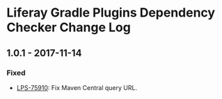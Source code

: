 # Liferay Gradle Plugins Dependency Checker Change Log

## 1.0.1 - 2017-11-14

### Fixed
- [LPS-75910]: Fix Maven Central query URL.

[LPS-75910]: https://issues.liferay.com/browse/LPS-75910